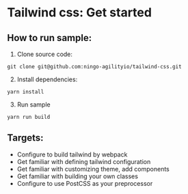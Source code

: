 # Tailwind css: Get started
## How to run sample:
1. Clone source code:
```
git clone git@github.com:ningo-agilityio/tailwind-css.git
```

2. Install dependencies:
```
yarn install
```

3. Run sample
```
yarn run build
```

## Targets:
- Configure to build tailwind by webpack
- Get familiar with defining tailwind configuration
- Get familiar with customizing theme, add components
- Get familiar with building your own classes
- Configure to use PostCSS as your preprocessor
